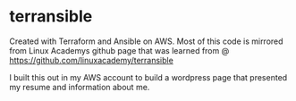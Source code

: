 # terransible
Created with Terraform and Ansible on AWS. Most of this code is mirrored from Linux Academys github page that was learned from @ https://github.com/linuxacademy/terransible 

I built this out in my AWS account to build a wordpress page that presented my resume and information about me.
